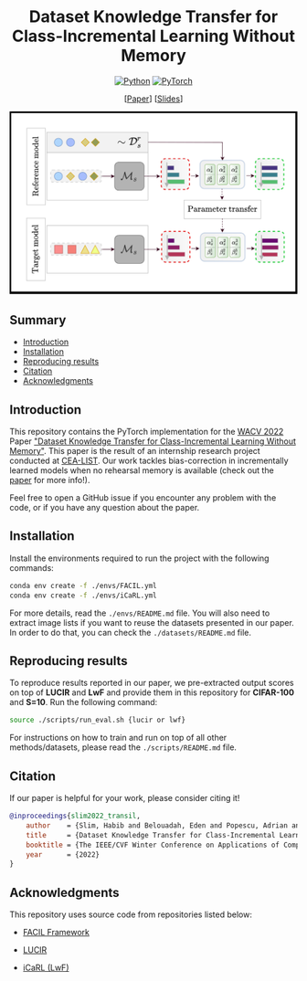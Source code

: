 <div align="center">
<h1 align="center">
    Dataset Knowledge Transfer for Class-Incremental Learning Without Memory
</h1>

[![Python](https://img.shields.io/badge/Python-3.8.5-blue?logo=python&logoColor=white)](https://www.python.org/)
[![PyTorch](https://img.shields.io/badge/Pytorch-1.7.1-red?logo=pytorch&logoColor=white)](https://pytorch.org/)

\[[Paper](https://arxiv.org/abs/2110.08421)\] \[[Slides](http://todo.todo)\]

<p align="center">
    <img src="./img/main_fig.svg" width=600px/>
</p>
</div>


## Summary

* [Introduction](#introduction)
* [Installation](#installation)
* [Reproducing results](#reproducing-results)
* [Citation](#citation)
* [Acknowledgments](#acknowledgments)

## Introduction

This repository contains the PyTorch implementation for the [WACV 2022](https://wacv2022.thecvf.com/) Paper ["Dataset Knowledge Transfer for Class-Incremental Learning Without Memory"](https://arxiv.org/abs/2110.08421).
This paper is the result of an internship research project conducted at [CEA-LIST](http://www-list.cea.fr/en/). Our work tackles bias-correction in incrementally learned models when no rehearsal memory is available (check out the [paper](https://arxiv.org/abs/2110.08421) for more info!).

Feel free to open a GitHub issue if you encounter any problem with the code, or if you have any question about the paper.


## Installation

Install the environments required to run the project with the following commands:

```bash
conda env create -f ./envs/FACIL.yml
conda env create -f ./envs/iCaRL.yml
```

For more details, read the <code>./envs/README.md</code> file.
You will also need to extract image lists if you want to reuse the datasets presented in our paper. In order to do that, you can check the <code>./datasets/README.md</code> file.

## Reproducing results

To reproduce results reported in our paper, we pre-extracted output scores on top of __LUCIR__ and __LwF__ and provide them in this repository for __CIFAR-100__ and __S=10__. Run the following command:

```bash
source ./scripts/run_eval.sh {lucir or lwf}
```

For instructions on how to train and run on top of all other methods/datasets, please read the <code>./scripts/README.md</code> file.


## Citation

If our paper is helpful for your work, please consider citing it!

```bibtex
@inproceedings{slim2022_transil,
    author    = {Slim, Habib and Belouadah, Eden and Popescu, Adrian and Onchis, Darian},
    title     = {Dataset Knowledge Transfer for Class-Incremental Learning Without Memory},
    booktitle = {The IEEE/CVF Winter Conference on Applications of Computer Vision (WACV)},
    year      = {2022}
}
```

## Acknowledgments

This repository uses source code from repositories listed below:

* [FACIL Framework](https://github.com/mmasana/FACIL)

* [LUCIR](https://github.com/hshustc/CVPR19_Incremental_Learning)

* [iCaRL (LwF)](https://github.com/srebuffi/iCaRL)
